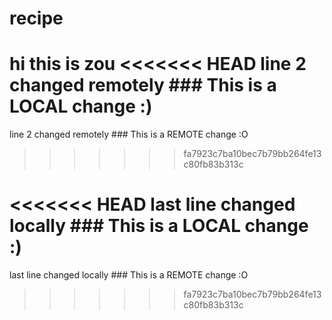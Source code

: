 # recipe
hi this is zou
<<<<<<< HEAD
line 2 changed remotely ### This is a LOCAL change :)
=======
line 2 changed remotely ### This is a REMOTE change :O
>>>>>>> fa7923c7ba10bec7b79bb264fe13c80fb83b313c









<<<<<<< HEAD
last line changed locally ### This is a LOCAL change :)
=======
last line changed locally ### This is a REMOTE change :O
>>>>>>> fa7923c7ba10bec7b79bb264fe13c80fb83b313c
